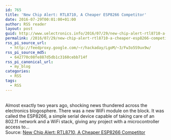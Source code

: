 ```yaml
---
id: 765
title: 'New Chip Alert: RTL8710, A Cheaper ESP8266 Competitor'
date: 2016-07-29T00:01:00+01:00
author: RSS reader
layout: post
guid: http://www.uelectronics.info/2016/07/29/new-chip-alert-rtl8710-a-cheaper-esp8266-competitor/
permalink: /2016/07/29/new-chip-alert-rtl8710-a-cheaper-esp8266-competitor/
rss_pi_source_url:
  - http://feedproxy.google.com/~r/hackaday/LgoM/~3/Fw3o5S9ux9w/
rss_pi_source_md5:
  - 642770c08fe887d5db1c3160cebb714f
rss_pi_canonical_url:
  - my_blog
categories:
  - RSS
tags:
  - RSS
---
```

&#013;  
Almost exactly two years ago, shocking news thundered across the electronics blogosphere. There was a new WiFi module on the block. It was called the ESP8266, a simple serial device capable of taking care of an 802.11 network and a WiFi stack, giving any project with a microcontroller access to…&#013;  
Source: <a href="http://feedproxy.google.com/~r/hackaday/LgoM/~3/Fw3o5S9ux9w/" target="_blank">New Chip Alert: RTL8710, A Cheaper ESP8266 Competitor</a>